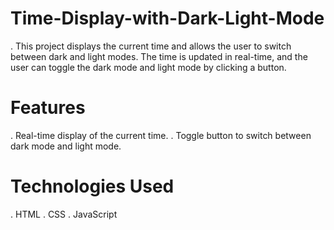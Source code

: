 # Time-Display-with-Dark-Light-Mode
. This project displays the current time and allows the user to switch between dark and light modes. The time is updated in real-time, and the user can toggle the dark mode and light mode by clicking a button.
# Features
. Real-time display of the current time.
. Toggle button to switch between dark mode and light mode.
# Technologies Used
. HTML
. CSS
. JavaScript
